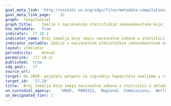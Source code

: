 ```yaml
---	
goal_meta_link:	'http://unstats.un.org/sdgs/files/metadata-compilation/Metadata-Goal-17.pdf'
goal_meta_link_page:	32
graph:	longitudinal
graph_title:	Zemlje s nacionalnim statističkim zakonodavstvom koje je u skladu s temeljnim načelima službene statistike
has_metadata:	true
indicator:	17.18.2
indicator_name:	Broj zemalja koje imaju nacionalne zakone o statistici u skladu s temeljnim načelima službene statistike
indicator_variable:	Zemlje s nacionalnim statističkim zakonodavstvom koje je u skladu s temeljnim načelima službene statistike
layout:	indicator
periodicity:	Annual
permalink:	/17-18-2/
published:	true
sdg_goal:	17
source_url:	
target:	Do 2020. pojačati potporu za izgradnju kapaciteta zemljama u razvoju, uključujući najmanje razvijene zemlje i male otočne države u razvoju, kako bi se značajno povećala dostupnost visokokvalitetnih, pravovremenih i pouzdanih podataka razvrstanih prema prihodu, spolu, dobi, rasi, etničkoj pripadnosti, migraciji status, invaliditet, zemljopisni položaj i druge karakteristike relevantne u nacionalnim kontekstima
target_id:	'17.18'
title:	Broj zemalja koje imaju nacionalne zakone o statistici u skladu s temeljnim načelima službene statistike
un_custodial_agency:	"UNSD,  PARIS21,  Regional  Commissions,  World  Bank"
un_designated_tier:	1
---	
```

